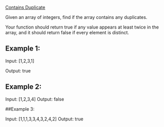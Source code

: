 [Contains Duplicate](https://leetcode.com/problems/contains-duplicate/)

Given an array of integers, find if the array contains any duplicates.

Your function should return true if any value appears at least twice in the array, and it should return false if every element is distinct.

## Example 1:

Input: [1,2,3,1]

Output: true
## Example 2:

Input: [1,2,3,4]
Output: false

##Example 3:

Input: [1,1,1,3,3,4,3,2,4,2]
Output: true
